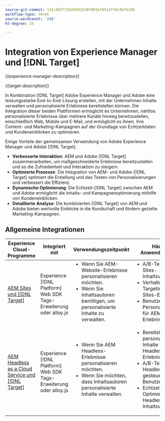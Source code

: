 ```yaml
---
source-git-commit: 132c892723d29d415d07093ef8514ff8c9b7b1db
workflow-type: tm+mt
source-wordcount: '248'
ht-degree: 1%

---
```



# Integration von Experience Manager und [!DNL Target]

{{experience-manager-description}}

{{target-description}}

In Kombination [!DNL Target] Adobe Experience Manager und Adobe eine leistungsstarke End-to-End-Lösung erstellen, mit der Unternehmen Inhalte verwalten und personalisierte Erlebnisse bereitstellen können. Die Integration dieser beiden Plattformen ermöglicht es Unternehmen, nahtlos personalisierte Erlebnisse über mehrere Kanäle hinweg bereitzustellen, einschließlich Web, Mobile und E-Mail, und ermöglicht es ihnen, ihre Content- und Marketing-Kampagnen auf der Grundlage von Echtzeitdaten und Kundeneinblicken zu optimieren.

Einige Vorteile der gemeinsamen Verwendung von Adobe Experience Manager und Adobe [!DNL Target]:

+ **Verbesserte Interaktion**: AEM und Adobe [!DNL Target] zusammenarbeiten, um maßgeschneiderte Erlebnisse bereitzustellen und so die Zufriedenheit und Interaktion zu steigern.
+ **Optimierte Prozesse**: Die Integration von AEM- und Adobe-[!DNL Target] optimiert die Erstellung und das Testen von Personalisierungen und verbessert die Effizienz.
+ **Dynamische Optimierung**: Die Echtzeit-[!DNL Target] zwischen AEM und Adobe ermöglicht die Inhalts- und Kampagnenoptimierung mithilfe von Kundeneinblicken.
+ **Detaillierte Analyse**: Die kombinierten [!DNL Target] von AEM und Adobe bieten wertvolle Einblicke in die Kundschaft und fördern gezielte Marketing-Kampagnen.

## Allgemeine Integrationen

<table>
    <thead>
        <tr>
            <th>Experience Cloud-Programme</th>
            <th>Integriert mit</th>
            <th>Verwendungszeitpunkt</th>
            <th>Häufige Anwendungsfälle</th>
        </tr>
    </thead>
    <tbody>
        <tr>
            <td><a href="https://experienceleague.adobe.com/en/docs/experience-manager-learn/cloud-service/personalization/overview" target="_blank" rel="noreferrer">AEM Sites und [!DNL Target]</a></td>
            <td>Experience [!DNL Platform] Web SDK Tags-Erweiterung oder alloy.js</td>
            <td>
                <ul style="margin-top: 0;">
                    <li>Wenn Sie AEM-Website-Erlebnisse personalisieren möchten.</li>
                    <li>Wenn Sie Inhaltsautoren benötigen, um personalisierte Inhalte zu verwalten.</li>
                </ul>
            </td>
            <td>
              <ul style="margin-top: 0;">
                <li>A/B-Tests für AEM Sites-Inhaltsvarianten.</li>
                <li>Verhaltens-Targeting für AEM Sites-Erlebnisse.</li>
                <li>Benutzerdefinierte Personalisierung für AEM Sites-Erlebnisse.</li>
              </ul>
            </td>
        </tr>
        <tr>
            <td><a href="https://experienceleague.adobe.com/docs/experience-manager-learn/cloud-service/integrations/target.html" target="_blank" rel="noreferrer">AEM Headless as a Cloud Service und [!DNL Target]</a></td>
            <td>Experience [!DNL Platform] Web SDK Tags-Erweiterung oder alloy.js</td>
            <td>
              <ul style="margin-top: 0;">
                <li>Wenn Sie AEM Headless-Erlebnisse personalisieren möchten.</li>
                <li>Wenn Sie möchten, dass Inhaltsautoren personalisierte Inhalte verwalten.</li>
              </ul>
            </td>
            <td>
                <ul style="margin-top: 0;">
                  <li>Bereitstellung personalisierter Inhalte für Headless-AEM-Erlebnisse.</li>
                  <li>A/B-Tests für Headless-AEM-gesteuerte Benutzererlebnisse.</li>
                  <li>Echtzeit-Optimierung von Headless-AEM-Inhaltsvarianten.</li>
                </ul>
            </td>
        </tr>
    </tbody>          
</table>

